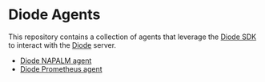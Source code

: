 # Diode Agents

This repository contains a collection of agents that leverage the [Diode SDK](https://github.com/netboxlabs/diode-sdk-python) to interact with the [Diode](https://netboxlabs.com/blog/introducing-diode-streamlining-data-ingestion-in-netbox/) server.
* [Diode NAPALM agent](diode-napalm-agent/README.md)
* [Diode Prometheus agent](diode-prometheus-agent/README.md)
